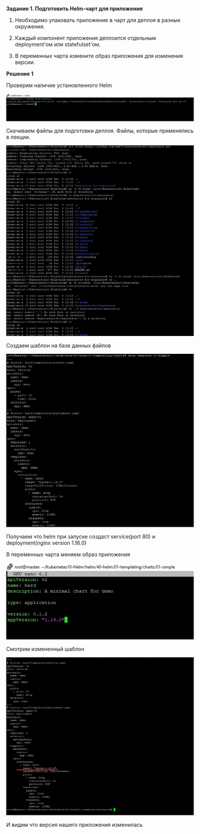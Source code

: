 **Задание 1. Подготовить Helm-чарт для приложения**

1. Необходимо упаковать приложение в чарт для деплоя в разные окружения.

2. Каждый компонент приложения деплоится отдельным deployment’ом или statefulset’ом.

3. В переменных чарта измените образ приложения для изменения версии.



**Решение 1**

Проверим наличие установленного Helm

![Image alt](https://github.com/mezhibo/kubernetes10/blob/4f73f36999141cd2e22341397543bf5aefc72c59/IMG/1.jpg)


Скачиваем файлы для подготовки деплоя. Файлы, которые применялись в лекции.



![Image alt](https://github.com/mezhibo/kubernetes10/blob/4f73f36999141cd2e22341397543bf5aefc72c59/IMG/2.jpg)


Создаем шаблон на базе данных файлов


![Image alt](https://github.com/mezhibo/kubernetes10/blob/4f73f36999141cd2e22341397543bf5aefc72c59/IMG/3.jpg)



Получаем что helm при запуске создаст service(port 80) и deployment(nginx version 1.16.0)

В переменных чарта меняем образ приложения


![Image alt](https://github.com/mezhibo/kubernetes10/blob/4f73f36999141cd2e22341397543bf5aefc72c59/IMG/4.jpg)


Смотрим измененный шаблон


![Image alt](https://github.com/mezhibo/kubernetes10/blob/4f73f36999141cd2e22341397543bf5aefc72c59/IMG/5.jpg)


И видим что версия нашего приложения изменилась



